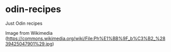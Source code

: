 # odin-recipes
Just Odin recipes

Image from Wikimedia (https://commons.wikimedia.org/wiki/File:Ph%E1%BB%9F_b%C3%B2_%2839425047901%29.jpg)

